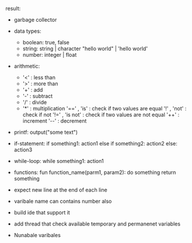 result:

- garbage collector

- data types:
  * boolean:
    true, false
  * string: string | character
    "hello world" | 'hello world'
  * number: integer | float

- arithmetic:
  * '<' : less than
  * '>' : more than
  * '+' : add
  * '-' : subtract
  * '/' : divide
  * '*' : multiplication
  '==' , 'is' : check if two values are equal
  '!' , 'not' : check if not
  '!=' , 'is not' : check if two values are not equal
  '++' : increment
  '--' : decrement

- printf:
  output("some text")

- if-statement:
  if something1:
  action1
  else if something2:
  action2
  else:
  action3

- while-loop:
  while something1:
  action1

- functions:
  fun function_name(parm1, param2):
  do something
  return something

- expect new line at the end of each line
- varibale name can contains number also
- build ide that support it
- add thread that check available temporary and permanenet variables
- Nunabale varibales
